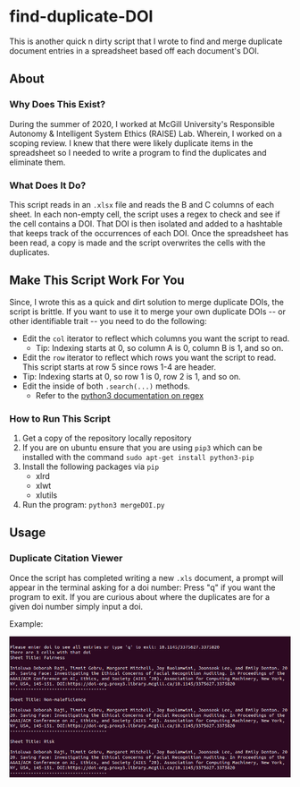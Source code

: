 # find-duplicate-DOI

This is another quick n dirty script that I wrote to find and merge duplicate document entries in a spreadsheet based off each document's DOI. 



## About

### Why Does This Exist?

During the summer of 2020, I worked at McGill University's Responsible Autonomy & Intelligent System Ethics (RAISE) Lab. Wherein, I worked on a scoping review. I knew that there were likely duplicate items in the spreadsheet so I needed to write a program to find the duplicates and eliminate them.

### What Does It Do?

This script reads in an `.xlsx` file and reads the B and C columns of each sheet. In each non-empty cell, the script uses a regex to check and see if the cell contains a DOI. That DOI is then isolated and added to a hashtable that keeps track of the occurrences of each DOI. Once the spreadsheet has been read, a copy is made and the script overwrites the cells with the duplicates.



## Make This Script Work For You

Since, I wrote this as a quick and dirt solution to merge duplicate DOIs, the script is brittle. If you want to use it to merge your own duplicate DOIs -- or other identifiable trait -- you need to do the following:

* Edit the `col` iterator to reflect which columns you want the script to read. 
  * Tip: Indexing starts at 0, so column A is 0, column B is 1, and so on.
*  Edit the `row` iterator to reflect which rows you want the script to read. This script starts at row 5 since rows 1-4 are header.
  * Tip: Indexing starts at 0, so row 1 is 0, row 2 is 1, and so on.
* Edit the inside of both `.search(...)` methods. 
  * Refer to the [python3 documentation on regex](https://docs.python.org/3/library/re.html) 

### How to Run This Script

1. Get a copy of the repository locally repository
2. If you are on ubuntu ensure that you are using `pip3` which can be installed with the command `sudo apt-get install python3-pip`
3. Install the following packages via `pip`
   - xlrd 
   - xlwt 
   - xlutils
4. Run the program: `python3 mergeDOI.py`

## Usage
### Duplicate Citation Viewer
Once the script has completed writing a new `.xls` document, a prompt will appear in the terminal asking for a doi number: Press "q" if you want the program to exit. If you are curious about where the duplicates are for a given doi number simply input a doi. 

Example:

![example of duplicate dois shown](./imgs/dup_example.png)
